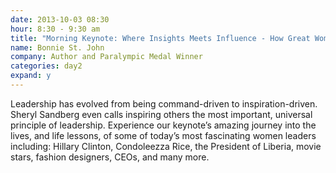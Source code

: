 ```yaml
---
date: 2013-10-03 08:30
hour: 8:30 - 9:30 am
title: "Morning Keynote: Where Insights Meets Influence - How Great Women Lead"
name: Bonnie St. John
company: Author and Paralympic Medal Winner
categories: day2
expand: y
---
```

Leadership has evolved from being command-driven to inspiration-driven. Sheryl Sandberg even calls inspiring others the most important, universal principle of leadership.
Experience our keynote’s amazing journey into the lives, and life lessons, of some of today’s most fascinating women leaders including: Hillary Clinton, Condoleezza Rice, the President of Liberia, movie stars, fashion designers, CEOs, and many more.